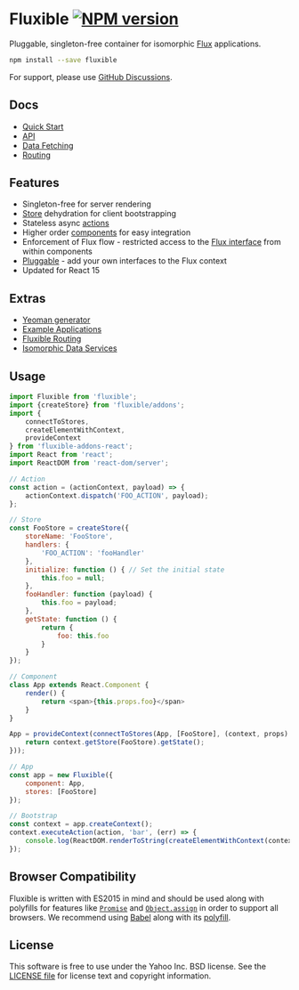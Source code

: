 # Fluxible [![NPM version](https://badge.fury.io/js/fluxible.svg)](http://badge.fury.io/js/fluxible)

Pluggable, singleton-free container for isomorphic [Flux](https://github.com/facebook/flux) applications.

```bash
npm install --save fluxible
```

For support, please use [GitHub Discussions](https://github.com/yahoo/fluxible/discussions).

## Docs

* [Quick Start](https://github.com/yahoo/fluxible/blob/master/docs/quick-start.md)
* [API](https://github.com/yahoo/fluxible/blob/master/packages/fluxible/docs/api/README.md)
* [Data Fetching](https://github.com/yahoo/fluxible/blob/main/packages/fluxible-plugin-fetchr/README.md)
* [Routing](https://github.com/yahoo/fluxible/blob/main/packages/fluxible-router/README.md)

## Features

* Singleton-free for server rendering
* [Store](https://github.com/yahoo/fluxible/blob/master/packages/fluxible/docs/api/Stores.md) dehydration for client bootstrapping
* Stateless async [actions](https://github.com/yahoo/fluxible/blob/master/packages/fluxible/docs/api/Actions.md)
* Higher order [components](https://github.com/yahoo/fluxible/blob/master/packages/fluxible/docs/api/Components.md) for easy integration
* Enforcement of Flux flow - restricted access to the [Flux interface](https://github.com/yahoo/fluxible/blob/master/packages/fluxible/docs/api/FluxibleContext.md) from within components
* [Pluggable](https://github.com/yahoo/fluxible/blob/master/packages/fluxible/docs/api/Plugins.md) - add your own interfaces to the Flux context
* Updated for React 15

## Extras

* [Yeoman generator](https://github.com/yahoo/fluxible/blob/master/packages/generator-fluxible)
* [Example Applications](https://github.com/yahoo/fluxible/blob/master/examples)
* [Fluxible Routing](https://github.com/yahoo/fluxible/blob/master/packages/fluxible-router)
* [Isomorphic Data Services](https://github.com/yahoo/fluxible/blob/master/packages/fluxible-plugin-fetchr)

## Usage

```js
import Fluxible from 'fluxible';
import {createStore} from 'fluxible/addons';
import {
    connectToStores,
    createElementWithContext,
    provideContext
} from 'fluxible-addons-react';
import React from 'react';
import ReactDOM from 'react-dom/server';

// Action
const action = (actionContext, payload) => {
    actionContext.dispatch('FOO_ACTION', payload);
};

// Store
const FooStore = createStore({
    storeName: 'FooStore',
    handlers: {
        'FOO_ACTION': 'fooHandler'
    },
    initialize: function () { // Set the initial state
        this.foo = null;
    },
    fooHandler: function (payload) {
        this.foo = payload;
    },
    getState: function () {
        return {
            foo: this.foo
        }
    }
});

// Component
class App extends React.Component {
    render() {
        return <span>{this.props.foo}</span>
    }
}

App = provideContext(connectToStores(App, [FooStore], (context, props) => {
    return context.getStore(FooStore).getState();
}));

// App
const app = new Fluxible({
    component: App,
    stores: [FooStore]
});

// Bootstrap
const context = app.createContext();
context.executeAction(action, 'bar', (err) => {
    console.log(ReactDOM.renderToString(createElementWithContext(context)));
});
```

## Browser Compatibility

Fluxible is written with ES2015 in mind and should be used along with polyfills
for features like [`Promise`][Promise] and [`Object.assign`][objectAssign]
in order to support all browsers. We recommend using [Babel][babel] along with
its [polyfill][polyfill].

## License

This software is free to use under the Yahoo Inc. BSD license.
See the [LICENSE file][] for license text and copyright information.

[Promise]: https://developer.mozilla.org/en-US/docs/Web/JavaScript/Reference/Global_Objects/Promise
[objectAssign]: https://developer.mozilla.org/en-US/docs/Web/JavaScript/Reference/Global_Objects/Object/assign
[babel]: https://babeljs.io/
[polyfill]: https://babeljs.io/docs/usage/polyfill/
[LICENSE file]: https://github.com/yahoo/fluxible/blob/master/LICENSE.md
